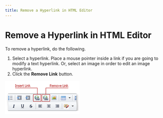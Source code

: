 ```yaml
---
title: Remove a Hyperlink in HTML Editor
---
```

# Remove a Hyperlink in HTML Editor
To remove a hyperlink, do the following.
1. Select a hyperlink. Place a mouse pointer inside a link if you are going to modify a text hyperlink. Or, select an image in order to edit an image hyperlink.
2. Click the **Remove Link** button.

![ASPxHtmlEditor-CreateHyperlink](../../../images/img7362.png)